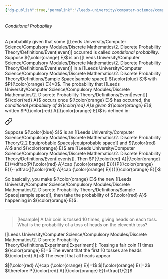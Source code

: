 ```yaml
---
{"dg-publish":true,"permalink":"/leeds-university/computer-science/compulsory-modules/discrete-mathematics/2-discrete-probability-theory/2-3-conditional-probability/"}
---
```


###### Conditional Probability
A probability given that some [[Leeds University/Computer Science/Compulsory Modules/Discrete Mathematics/2. Discrete Probability Theory/Definitions/Event\|event]] occurred is called *conditional probability*. Suppose ${\color{orange} E}$ is an [[Leeds University/Computer Science/Compulsory Modules/Discrete Mathematics/2. Discrete Probability Theory/Definitions/Event\|event]] in a [[Leeds University/Computer Science/Compulsory Modules/Discrete Mathematics/2. Discrete Probability Theory/Definitions/Sample Space\|sample space]] ${\color{blue} S}$ with $P({\color{orange} E})>0$. The probability that [[Leeds University/Computer Science/Compulsory Modules/Discrete Mathematics/2. Discrete Probability Theory/Definitions/Event\|event]] ${\color{red} A}$ occurs once ${\color{orange} E}$ has occurred, the *conditional probability of ${\color{red} A}$ given ${\color{orange} E}$*, written $P({\color{red} A}|{\color{orange} E})$ is defined in:

<div class="transclusion internal-embed is-loaded"><a class="markdown-embed-link" href="/leeds-university/computer-science/compulsory-modules/discrete-mathematics/2-discrete-probability-theory/theorems/theorem-2-3/" aria-label="Open link"><svg xmlns="http://www.w3.org/2000/svg" width="24" height="24" viewBox="0 0 24 24" fill="none" stroke="currentColor" stroke-width="2" stroke-linecap="round" stroke-linejoin="round" class="svg-icon lucide-link"><path d="M10 13a5 5 0 0 0 7.54.54l3-3a5 5 0 0 0-7.07-7.07l-1.72 1.71"></path><path d="M14 11a5 5 0 0 0-7.54-.54l-3 3a5 5 0 0 0 7.07 7.07l1.71-1.71"></path></svg></a><div class="markdown-embed">




Suppose ${\color{blue} S}$ is an [[Leeds University/Computer Science/Compulsory Modules/Discrete Mathematics/2. Discrete Probability Theory/2.2 Equiprobable Spaces\|equiprobable space]] and ${\color{red} A}$ and ${\color{orange} E}$ are [[Leeds University/Computer Science/Compulsory Modules/Discrete Mathematics/2. Discrete Probability Theory/Definitions/Event\|events]]. Then $P({\color{red} A}|{\color{orange} E})=\dfrac{P({\color{red} A}\cap {\color{orange} E})}{P({\color{orange} E})}=\dfrac{|{\color{red} A}\cap {\color{orange} E}|}{|{\color{orange} E}|}$



</div></div>

So basically, you make ${\color{orange} E}$ the new [[Leeds University/Computer Science/Compulsory Modules/Discrete Mathematics/2. Discrete Probability Theory/Definitions/Sample Space\|sample space]], then take the probability of ${\color{red} A}$ happening in ${\color{orange} E}$.
##### <hr>

>[!example] 
>A fair coin is tossed 10 times, giving heads on each toss. What is the probability of a toss of heads on the eleventh toss?

[[Leeds University/Computer Science/Compulsory Modules/Discrete Mathematics/2. Discrete Probability Theory/Definitions/Experiment\|Experiment]]: Tossing a fair coin 11 times
${\color{orange} E}=$ The event that the first 10 tosses are heads
${\color{red} A}=$ The event that all heads appear

$|{\color{red} A}\cap {\color{orange} E}|=1$
$|{\color{orange} E}|=2$
$\therefore P({\color{red} A}|{\color{orange} E})=\frac{1}{2}$
